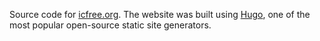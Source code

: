 Source code for [icfree.org](https://icfree.org). The website was built using [Hugo](https://gohugo.io/), one of the most popular open-source static site generators.